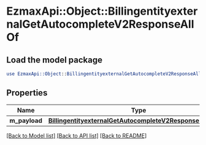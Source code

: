 # EzmaxApi::Object::BillingentityexternalGetAutocompleteV2ResponseAllOf

## Load the model package
```perl
use EzmaxApi::Object::BillingentityexternalGetAutocompleteV2ResponseAllOf;
```

## Properties
Name | Type | Description | Notes
------------ | ------------- | ------------- | -------------
**m_payload** | [**BillingentityexternalGetAutocompleteV2ResponseMPayload**](BillingentityexternalGetAutocompleteV2ResponseMPayload.md) |  | 

[[Back to Model list]](../README.md#documentation-for-models) [[Back to API list]](../README.md#documentation-for-api-endpoints) [[Back to README]](../README.md)


